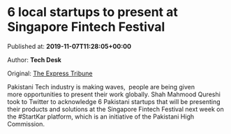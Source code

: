
# 6 local startups to present at Singapore Fintech Festival

Published at: **2019-11-07T11:28:05+00:00**

Author: **Tech Desk**

Original: [The Express Tribune](https://tribune.com.pk/story/2095325/8-6-local-startups-present-singapore-fintech-festival/)

Pakistani Tech industry is making waves,  people are being given more opportunities to present their work globally.
Shah Mahmood Qureshi took to Twitter to acknowledge 6 Pakistani startups that will be presenting their products and solutions at the Singapore Fintech Festival next week on the #StartKar platform, which is an initiative of the Pakistani High Commission.
